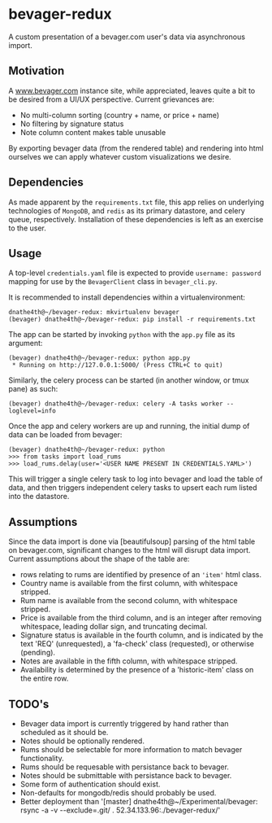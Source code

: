 # bevager-redux

A custom presentation of a bevager.com user's data via asynchronous import.

## Motivation
A www.bevager.com instance site, while appreciated, leaves quite a bit to be desired from a UI/UX perspective. Current grievances are:

 - No multi-column sorting (country + name, or price + name)
 - No filtering by signature status
 - Note column content makes table unusable

By exporting bevager data (from the rendered table) and rendering into html ourselves we can apply whatever custom visualizations we desire.


## Dependencies
As made apparent by the `requirements.txt` file, this app relies on underlying technologies of `MongoDB`, and `redis` as its primary datastore, and celery queue, respectively.
Installation of these dependencies is left as an exercise to the user.

## Usage
A top-level `credentials.yaml` file is expected to provide `username: password` mapping for use by the `BevagerClient` class in `bevager_cli.py`.

It is recommended to install dependencies within a virtualenvironment:
```
dnathe4th@~/bevager-redux: mkvirtualenv bevager
(bevager) dnathe4th@~/bevager-redux: pip install -r requirements.txt
```

The app can be started by invoking `python` with the `app.py` file as its argument:
```
(bevager) dnathe4th@~/bevager-redux: python app.py
 * Running on http://127.0.0.1:5000/ (Press CTRL+C to quit)
```

Similarly, the celery process can be started (in another window, or tmux pane) as such:
```
(bevager) dnathe4th@~/bevager-redux: celery -A tasks worker --loglevel=info
```

Once the app and celery workers are up and running, the initial dump of data can be loaded from bevager:
```
(bevager) dnathe4th@~/bevager-redux: python
>>> from tasks import load_rums
>>> load_rums.delay(user='<USER NAME PRESENT IN CREDENTIALS.YAML>')
```
This will trigger a single celery task to log into bevager and load the table of data, and then triggers independent celery tasks to upsert each rum listed into the datastore.

## Assumptions
Since the data import is done via [beautifulsoup] parsing of the html table on bevager.com, significant changes to the html will disrupt data import.
Current assumptions about the shape of the table are:

  - rows relating to rums are identified by presence of an `'item'` html class.
  - Country name is available from the first column, with whitespace stripped.
  - Rum name is available from the second column, with whitespace stripped.
  - Price is available from the third column, and is an integer after removing whitespace, leading dollar sign, and truncating decimal.
  - Signature status is available in the fourth column, and is indicated by the text 'REQ' (unrequested), a 'fa-check' class (requested), or otherwise (pending).
  - Notes are available in the fifth column, with whitespace stripped.
  - Availability is determined by the presence of a 'historic-item' class on the entire row.

## TODO's
 - Bevager data import is currently triggered by hand rather than scheduled as it should be.
 - Notes should be optionally rendered.
 - Rums should be selectable for more information to match bevager functionality.
 - Rums should be requesable with persistance back to bevager.
 - Notes should be submittable with persistance back to bevager.
 - Some form of authentication should exist.
 - Non-defaults for mongodb/redis should probably be used.
 - Better deployment than '[master] dnathe4th@~/Experimental/bevager: rsync -a -v --exclude=.git/ . 52.34.133.96:./bevager-redux/'
